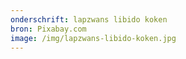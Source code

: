 ```yaml
---
onderschrift: lapzwans libido koken
bron: Pixabay.com
image: /img/lapzwans-libido-koken.jpg
---
```

